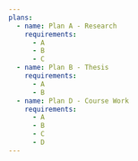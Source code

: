 ```yaml
---
plans:
  - name: Plan A - Research
    requirements:
      - A
      - B
      - C
  - name: Plan B - Thesis
    requirements:
      - A
      - B
  - name: Plan D - Course Work
    requirements:
      - A
      - B
      - C
      - D
---
```

